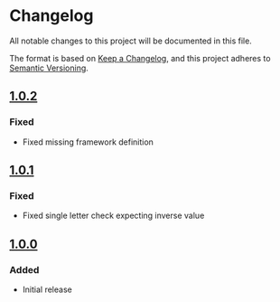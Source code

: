 # Changelog

All notable changes to this project will be documented in this file.

The format is based on [Keep a Changelog](https://keepachangelog.com/en/1.0.0/),
and this project adheres to [Semantic Versioning](https://semver.org/spec/v2.0.0.html).

## [1.0.2]

### Fixed

- Fixed missing framework definition

## [1.0.1]

### Fixed

- Fixed single letter check expecting inverse value

## [1.0.0]


### Added

- Initial release

[1.0.2]: https://github.com/itk-dev-rpa/eflyt-udsendelse-orienteringsbrev-logivaertserklaering/releases/tag/1.0.2
[1.0.1]: https://github.com/itk-dev-rpa/eflyt-udsendelse-orienteringsbrev-logivaertserklaering/releases/tag/1.0.1
[1.0.0]: https://github.com/itk-dev-rpa/eflyt-udsendelse-orienteringsbrev-logivaertserklaering/releases/tag/1.0.0
